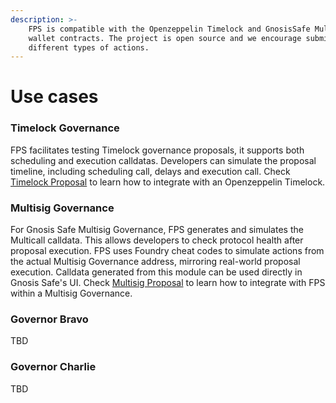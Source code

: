 ```yaml
---
description: >-
    FPS is compatible with the Openzeppelin Timelock and GnosisSafe Multisig
    wallet contracts. The project is open source and we encourage submissions of
    different types of actions.
---
```


# Use cases

### Timelock Governance

FPS facilitates testing Timelock governance proposals, it supports both
scheduling and execution calldatas. Developers can simulate the proposal
timeline, including scheduling call, delays and execution call. Check
[Timelock Proposal](../guides/timelock-proposal.md) to learn how to integrate with an Openzeppelin Timelock.

### Multisig Governance

For Gnosis Safe Multisig Governance, FPS generates and simulates the Multicall
calldata. This allows developers to check protocol health after proposal
execution. FPS uses Foundry cheat codes to simulate actions from the actual
Multisig Governance address, mirroring real-world proposal execution. Calldata
generated from this module can be used directly in Gnosis Safe's UI. Check
[Multisig Proposal](../guides/multisig-proposal.md) to learn how to integrate with FPS within a Multisig Governance.

### Governor Bravo

TBD

### Governor Charlie

TBD

